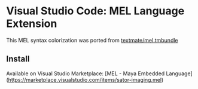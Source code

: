 # Visual Studio Code: MEL Language Extension
This MEL syntax colorization was ported from [textmate/mel.tmbundle](https://github.com/textmate/mel.tmbundle/)

## Install
Available on Visual Studio Marketplace:
[MEL -  Maya Embedded Language] (https://marketplace.visualstudio.com/items/sator-imaging.mel)
